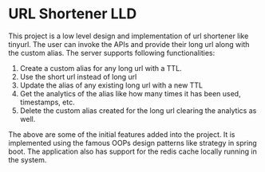# URL Shortener LLD

This project is a low level design and implementation of url shortener like tinyurl. 
The user can invoke the APIs and provide their long url along with the custom alias. The server supports following functionalities:

1. Create a custom alias for any long url with a TTL.
2. Use the short url instead of long url 
3. Update the alias of any existing long url with a new TTL
4. Get the analytics of the alias like how many times it has been used, timestamps, etc. 
5. Delete the custom alias created for the long url clearing the analytics as well.

The above are some of the initial features added into the project. 
It is implemented using the famous OOPs design patterns like strategy in spring boot. 
The application also has support for the redis cache locally running in the system.
